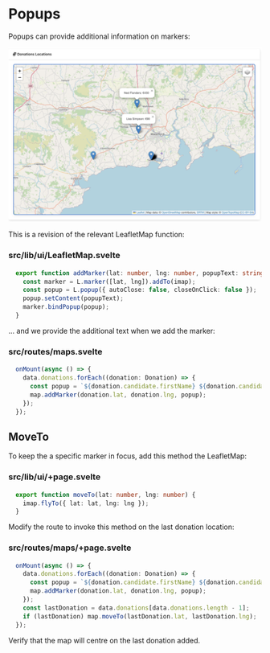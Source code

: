  

# Popups

Popups can provide additional information on markers:

![](img/26.png)

This is a revision of the relevant LeafletMap function:

### src/lib/ui/LeafletMap.svelte

~~~typescript
  export function addMarker(lat: number, lng: number, popupText: string) {
    const marker = L.marker([lat, lng]).addTo(imap);
    const popup = L.popup({ autoClose: false, closeOnClick: false });
    popup.setContent(popupText);
    marker.bindPopup(popup);
  }
~~~

... and we provide the additional text when we add the marker:

### src/routes/maps.svelte

~~~typescript
  onMount(async () => {
    data.donations.forEach((donation: Donation) => {
      const popup = `${donation.candidate.firstName} ${donation.candidate.lastName}: €${donation.amount}`;
      map.addMarker(donation.lat, donation.lng, popup);
    });
  });
~~~

## MoveTo

To keep the a specific marker in focus, add this method the LeafletMap:

### src/lib/ui/+page.svelte

~~~typescript
  export function moveTo(lat: number, lng: number) {
    imap.flyTo({ lat: lat, lng: lng });
  }
~~~

Modify the route to invoke this method on the last donation location:

### src/routes/maps/+page.svelte

~~~typescript
  onMount(async () => {
    data.donations.forEach((donation: Donation) => {
      const popup = `${donation.candidate.firstName} ${donation.candidate.lastName}: €${donation.amount}`;
      map.addMarker(donation.lat, donation.lng, popup);
    });
    const lastDonation = data.donations[data.donations.length - 1];
    if (lastDonation) map.moveTo(lastDonation.lat, lastDonation.lng);
  });
~~~

Verify that the map will centre on the last donation added.
